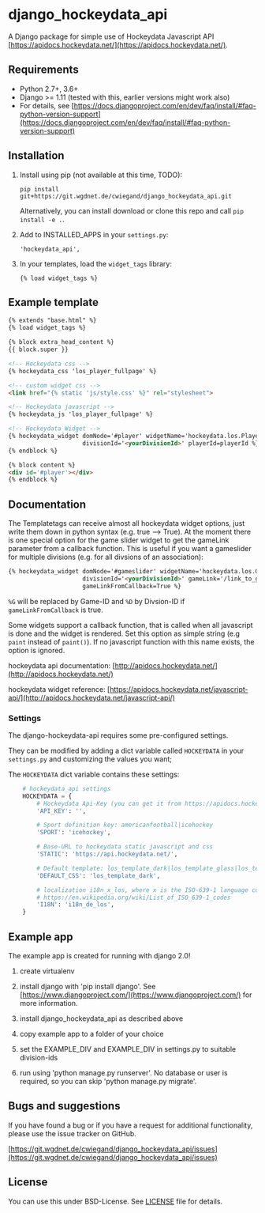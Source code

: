 # django_hockeydata_api

A Django package for simple use of Hockeydata Javascript API [https://apidocs.hockeydata.net/](https://apidocs.hockeydata.net/).

## Requirements

- Python 2.7+, 3.6+
- Django >= 1.11 (tested with this, earlier versions might work also)
- For details, see [https://docs.djangoproject.com/en/dev/faq/install/#faq-python-version-support](https://docs.djangoproject.com/en/dev/faq/install/#faq-python-version-support)

## Installation

1. Install using pip (not available at this time, TODO):

    ``pip install git+https://git.wgdnet.de/cwiegand/django_hockeydata_api.git``

    Alternatively, you can install download or clone this repo and call `pip install -e .`.

2. Add to INSTALLED_APPS in your `settings.py`:

    `'hockeydata_api',`

3. In your templates, load the `widget_tags` library:

    `{% load widget_tags %}`

## Example template

```html
{% extends "base.html" %}
{% load widget_tags %}

{% block extra_head_content %}
{{ block.super }}

<!-- Hockeydata css -->
{% hockeydata_css 'los_player_fullpage' %}

<!-- custom widget css -->
<link href="{% static 'js/style.css' %}" rel="stylesheet">

<!-- Hockeydata javascript -->
{% hockeydata_js 'los_player_fullpage' %}

<!-- Hockeydata Widget -->
{% hockeydata_widget domNode='#player' widgetName='hockeydata.los.Player.FullPage' 
                     divisionId='<yourDivisionId>' playerId=playerId %}
{% endblock %}

{% block content %}
<div id='#player'></div>
{% endblock %}
```

## Documentation

The Templatetags can receive almost all hockeydata widget options, just write them down in python syntax (e.g. true --> True). 
At the moment there is one special option for the game slider widget to get the gameLink parameter from a callback function. This is useful if you want a gameslider for multiple divisions (e.g. for all divsions of an association):

```html
{% hockeydata_widget domNode='#gameslider' widgetName='hockeydata.los.GameSlider' 
                     divisionId='<yourDivisionId>' gameLink='/link_to_game/%G/%D' 
                     gameLinkFromCallback=True %}
```

``%G`` will be replaced by Game-ID and ``%D`` by Divsion-ID if ``gameLinkFromCallback`` is true.

Some widgets support a callback function, that is called when all javascript
is done and the widget is rendered. Set this option as simple string (e.g ``paint``
instead of ``paint()``). If no javascript function with this name exists,
the option is ignored.

hockeydata api documentation: [http://apidocs.hockeydata.net/](http://apidocs.hockeydata.net/)

hockeydata widget reference: [https://apidocs.hockeydata.net/javascript-api/](http://apidocs.hockeydata.net/javascript-api/)

### Settings

The django-hockeydata-api requires some pre-configured settings.

They can be modified by adding a dict variable called `HOCKEYDATA` in your `settings.py` and customizing the values ​​you want;

The `HOCKEYDATA` dict variable contains these settings:

```python
    # hockeydata_api settings
    HOCKEYDATA = {
        # Hockeydata Api-Key (you can get it from https://apidocs.hockeydata.net/api-key/)
        'API_KEY': '',

        # Sport definition key: americanfootball|icehockey
        'SPORT': 'icehockey',

        # Base-URL to hockeydata static javascript and css 
        'STATIC': 'https://api.hockeydata.net/',

        # Default template: los_template_dark|los_template_glass|los_template_default
        'DEFAULT_CSS': 'los_template_dark',

        # localization i18n_x_los, where x is the ISO-639-1 language code (de = Germany)
        # https://en.wikipedia.org/wiki/List_of_ISO_639-1_codes
        'I18N': 'i18n_de_los',
    }
```

## Example app

The example app is created for running with django 2.0!

1. create virtualenv

2. install django with 'pip install django'.
 See [https://www.djangoproject.com/](https://www.djangoproject.com/) for more information.

3. install django_hockeydata_api as described above

4. copy example app to a folder of your choice

5. set the EXAMPLE_DIV and EXAMPLE_DIV in settings.py to suitable division-ids

6. run using 'python manage.py runserver'. No database or user is required, so you can skip 'python manage.py migrate'.

## Bugs and suggestions

If you have found a bug or if you have a request for additional functionality, please use the issue tracker on GitHub.

[https://git.wgdnet.de/cwiegand/django_hockeydata_api/issues](https://git.wgdnet.de/cwiegand/django_hockeydata_api/issues)

## License

You can use this under BSD-License. See [LICENSE](LICENSE) file for details.